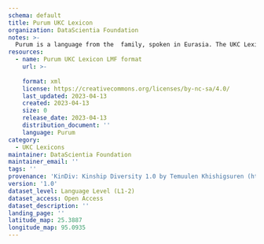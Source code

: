 ```yaml
---
schema: default
title: Purum UKC Lexicon
organization: DataScientia Foundation
notes: >-
  Purum is a language from the  family, spoken in Eurasia. The UKC Lexicon of Purum is represented as a lexico-semantic network. It consists of words, word senses, synsets, as well as sense-level and synset-level relationships.
resources:
  - name: Purum UKC Lexicon LMF format
    url: >-
      
    format: xml
    license: https://creativecommons.org/licenses/by-nc-sa/4.0/
    last_updated: 2023-04-13
    created: 2023-04-13
    size: 0
    release_date: 2023-04-13
    distribution_document: ''
    language: Purum
category:
  - UKC Lexicons
maintainer: DataScientia Foundation
maintainer_email: ''
tags: ''
provenance: 'KinDiv: Kinship Diversity 1.0 by Temuulen Khishigsuren (http://ukc.disi.unitn.it/index.php/kinship/); Princeton WordNet 2.1 by Princeton University (https://wordnet.princeton.edu)'
version: '1.0'
dataset_level: Language Level (L1-2)
dataset_access: Open Access
dataset_description: ''
landing_page: ''
latitude_map: 25.3887
longitude_map: 95.0935
---
```

